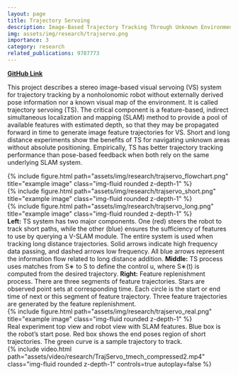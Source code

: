 ```yaml
---
layout: page
title: Trajectory Servoing
description: Image-Based Trajectory Tracking Through Unknown Environments Without Absolute Positioning.
img: assets/img/research/trajservo.png
importance: 3
category: research
related_publications: 9787773
---
```


<a href="https://github.com/ivaROS/TrajectoryServoing"><b>GitHub Link</b></a>

This project describes a stereo image-based visual servoing (VS) system for trajectory tracking by a nonholonomic robot without externally derived pose information nor a known visual map of the environment. It is called trajectory servoing (TS). The critical component is a feature-based, indirect simultaneous localization and mapping (SLAM) method to provide a pool of available features with estimated depth, so that they may be propagated forward in time to generate image feature trajectories for VS. Short and long distance experiments show the benefits of TS for navigating unknown areas without absolute positioning. Empirically, TS has better trajectory tracking performance than pose-based feedback when both rely on the same underlying SLAM system.

<div class="row">
    <div class="col-sm mt-3 mt-md-0">
        {% include figure.html path="assets/img/research/trajservo_flowchart.png" title="example image" class="img-fluid rounded z-depth-1" %}
    </div>
    <div class="col-sm mt-3 mt-md-0">
        {% include figure.html path="assets/img/research/trajservo_short.png" title="example image" class="img-fluid rounded z-depth-1" %}
    </div>
    <div class="col-sm mt-3 mt-md-0">
        {% include figure.html path="assets/img/research/trajservo_long.png" title="example image" class="img-fluid rounded z-depth-1" %}
    </div>
</div>
<div class="caption">
    <b>Left:</b> TS system has two major components. One (red) steers the robot to track short paths, while the other (blue) ensures the sufficiency of features to use by querying a V-SLAM module. The entire system is used when tracking long distance trajectories. Solid arrows indicate high frequency data passing, and dashed arrows low frequency. All blue arrows represent the information flow related to long distance addition. 
    <b>Middle:</b> TS process uses matches from S∗ to S to define the control u, where S∗(t) is computed from the desired trajectory. 
    <b>Right:</b> Feature replenishment process. There are three segments of feature trajectories. Stars are observed point sets at corresponding time. Each circle is the start or end time of next or this segment of feature trajectory. Three feature trajectories are generated by the feature replenishment.
</div>
<div class="row">
    <div class="col-sm mt-3 mt-md-0">
        {% include figure.html path="assets/img/research/trajservo_real.png" title="example image" class="img-fluid rounded z-depth-1" %}
    </div>
</div>
<div class="caption">
    Real experiment top view and robot view with SLAM features. Blue box is the robot’s start pose. Red box shows the end poses region of short trajectories. The green curve is a sample trajectory to track.
</div>

<div class="row mt-3">
    <div class="col-sm mt-3 mt-md-0">
        {% include video.html path="assets/video/research/TrajServo_tmech_compressed2.mp4" class="img-fluid rounded z-depth-1" controls=true autoplay=false %}
    </div>
</div>